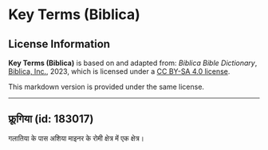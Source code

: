 # Key Terms (Biblica)

## License Information

**Key Terms (Biblica)** is based on and adapted from: _Biblica Bible Dictionary_, [Biblica, Inc.](https://www.biblica.com/), 2023, which is licensed under a [CC BY-SA 4.0 license](https://creativecommons.org/licenses/by-sa/4.0/legalcode.en).

This markdown version is provided under the same license.



--------------------------------

## फ्रूगिया (id: 183017)

गलातिया के पास अशिया माइनर के रोमी क्षेत्र में एक क्षेत्र।


